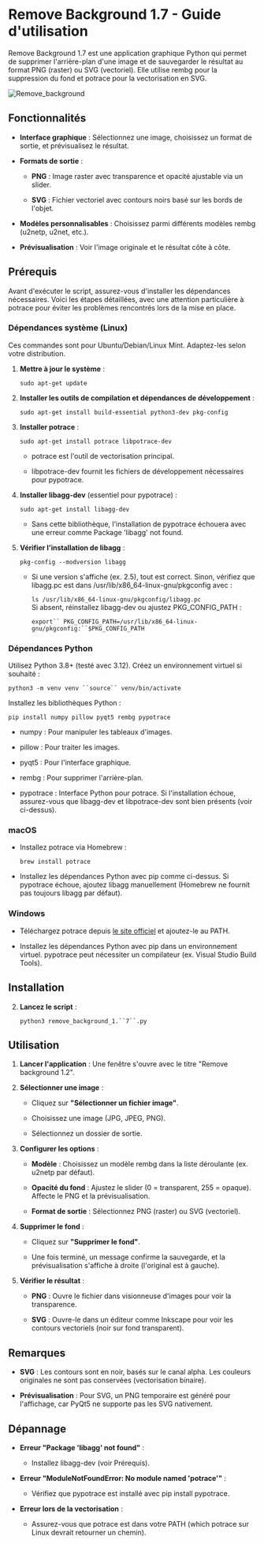 Remove Background 1.7 - Guide d'utilisation
===========================================

Remove Background 1.7 est une application graphique Python qui permet de supprimer l'arrière-plan d'une image et de sauvegarder le résultat au format PNG (raster) ou SVG (vectoriel). Elle utilise rembg pour la suppression du fond et potrace pour la vectorisation en SVG.

![Remove_background](https://github.com/user-attachments/assets/d03fdb4a-71ed-4f5c-ab76-b9a87bba357e)


Fonctionnalités
---------------

-   **Interface graphique** : Sélectionnez une image, choisissez un format de sortie, et prévisualisez le résultat.

-   **Formats de sortie** :

    -   **PNG** : Image raster avec transparence et opacité ajustable via un slider.

    -   **SVG** : Fichier vectoriel avec contours noirs basé sur les bords de l'objet.

-   **Modèles personnalisables** : Choisissez parmi différents modèles rembg (u2netp, u2net, etc.).

-   **Prévisualisation** : Voir l'image originale et le résultat côte à côte.

Prérequis
---------

Avant d'exécuter le script, assurez-vous d'installer les dépendances nécessaires. Voici les étapes détaillées, avec une attention particulière à potrace pour éviter les problèmes rencontrés lors de la mise en place.

### Dépendances système (Linux)

Ces commandes sont pour Ubuntu/Debian/Linux Mint. Adaptez-les selon votre distribution.

1.  **Mettre à jour le système** :

    `sudo apt-get update`

2.  **Installer les outils de compilation et dépendances de développement** :

    `sudo apt-get install build-essential python3-dev pkg-config`

1.  **Installer potrace** :

    `sudo apt-get install potrace libpotrace-dev`

    -   potrace est l'outil de vectorisation principal.

    -   libpotrace-dev fournit les fichiers de développement nécessaires pour pypotrace.

2.  **Installer libagg-dev** (essentiel pour pypotrace) :

    `sudo apt-get install libagg-dev`

    -   Sans cette bibliothèque, l'installation de pypotrace échouera avec une erreur comme Package 'libagg' not found.

3.  **Vérifier l'installation de libagg** :

    `pkg-config --modversion libagg`

    -   Si une version s'affiche (ex. 2.5), tout est correct. Sinon, vérifiez que libagg.pc est dans /usr/lib/x86_64-linux-gnu/pkgconfig avec :

        `ls /usr/lib/x86_64-linux-gnu/pkgconfig/libagg.pc`\
        Si absent, réinstallez libagg-dev ou ajustez PKG_CONFIG_PATH :

        `export`` PKG_CONFIG_PATH=/usr/lib/x86_64-linux-gnu/pkgconfig:``$PKG_CONFIG_PATH`

### Dépendances Python

Utilisez Python 3.8+ (testé avec 3.12). Créez un environnement virtuel si souhaité :

`python3 -m venv venv ``source`` venv/bin/activate`

Installez les bibliothèques Python :

`pip install numpy pillow pyqt5 rembg pypotrace`

-   numpy : Pour manipuler les tableaux d'images.

-   pillow : Pour traiter les images.

-   pyqt5 : Pour l'interface graphique.

-   rembg : Pour supprimer l'arrière-plan.

-   pypotrace : Interface Python pour potrace. Si l'installation échoue, assurez-vous que libagg-dev et libpotrace-dev sont bien présents (voir ci-dessus).

### macOS

-   Installez potrace via Homebrew :

    `brew install potrace`

-   Installez les dépendances Python avec pip comme ci-dessus. Si pypotrace échoue, ajoutez libagg manuellement (Homebrew ne fournit pas toujours libagg par défaut).

### Windows

-   Téléchargez potrace depuis [le site officiel](http://potrace.sourceforge.net/) et ajoutez-le au PATH.

-   Installez les dépendances Python avec pip dans un environnement virtuel. pypotrace peut nécessiter un compilateur (ex. Visual Studio Build Tools).

Installation
------------

2.  **Lancez le script** :

    `python3 remove_background_1.``7``.py`

Utilisation
-----------

1.  **Lancer l'application** : Une fenêtre s'ouvre avec le titre "Remove background 1.2".

2.  **Sélectionner une image** :

    -   Cliquez sur **"Sélectionner un fichier image"**.

    -   Choisissez une image (JPG, JPEG, PNG).

    -   Sélectionnez un dossier de sortie.

3.  **Configurer les options** :

    -   **Modèle** : Choisissez un modèle rembg dans la liste déroulante (ex. u2netp par défaut).

    -   **Opacité du fond** : Ajustez le slider (0 = transparent, 255 = opaque). Affecte le PNG et la prévisualisation.

    -   **Format de sortie** : Sélectionnez PNG (raster) ou SVG (vectoriel).

4.  **Supprimer le fond** :

    -   Cliquez sur **"Supprimer le fond"**.

    -   Une fois terminé, un message confirme la sauvegarde, et la prévisualisation s'affiche à droite (l'original est à gauche).

5.  **Vérifier le résultat** :

    -   **PNG** : Ouvre le fichier dans visionneuse d'images pour voir la transparence.

    -   **SVG** : Ouvre-le dans un éditeur comme Inkscape pour voir les contours vectoriels (noir sur fond transparent).

Remarques
---------

-   **SVG** : Les contours sont en noir, basés sur le canal alpha. Les couleurs originales ne sont pas conservées (vectorisation binaire).

-   **Prévisualisation** : Pour SVG, un PNG temporaire est généré pour l'affichage, car PyQt5 ne supporte pas les SVG nativement.

Dépannage
---------

-   **Erreur "Package 'libagg' not found"** :

    -   Installez libagg-dev (voir Prérequis).

-   **Erreur "ModuleNotFoundError: No module named 'potrace'"** :

    -   Vérifiez que pypotrace est installé avec pip install pypotrace.

-   **Erreur lors de la vectorisation** :

    -   Assurez-vous que potrace est dans votre PATH (which potrace sur Linux devrait retourner un chemin).
